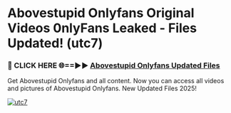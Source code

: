 # Abovestupid Onlyfans Original Videos 0nlyFans Leaked - Files Updated! (utc7)

<h3>🔴 CLICK HERE 🌐==►► <a href="https://tinyurl.com/ehrbuxhb" rel="nofollow">Abovestupid Onlyfans Updated Files</a></h3>

Get Abovestupid Onlyfans and all content. Now you can access all videos and pictures of Abovestupid Onlyfans. New Updated Files 2025!

[![utc7](https://i.imgur.com/lVYEuWS.gif)](https://tinyurl.com/ehrbuxhb)
